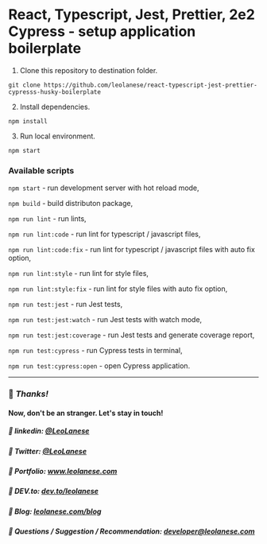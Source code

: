 # React, Typescript, Jest, Prettier, 2e2 Cypress - setup application boilerplate


1. Clone this repository to destination folder.

`git clone https://github.com/leolanese/react-typescript-jest-prettier-cypresss-husky-boilerplate`

2. Install dependencies.

`npm install`

3. Run local environment.

`npm start`

<a name="scripts" />

### Available scripts

`npm start` - run development server with hot reload mode,

`npm build` - build distributon package,

`npm run lint` - run lints,

`npm run lint:code` - run lint for typescript / javascript files,

`npm run lint:code:fix` - run lint for typescript / javascript files with auto fix option,

`npm run lint:style` - run lint for style files,

`npm run lint:style:fix` - run lint for style files with auto fix option,

`npm run test:jest` - run Jest tests,

`npm run test:jest:watch` - run Jest tests with watch mode,

`npm run test:jest:coverage` - run Jest tests and generate coverage report,

`npm run test:cypress` - run Cypress tests in terminal,

`npm run test:cypress:open` - open Cypress application.

---
### :100: <i>Thanks!</i>
#### Now, don't be an stranger. Let's stay in touch!

##### :radio_button: linkedin: <a href="https://www.linkedin.com/in/leolanese/" target="_blank">@LeoLanese</a>
##### :radio_button: Twitter: <a href="https://twitter.com/LeoLanese" target="_blank">@LeoLanese</a>
##### :radio_button: Portfolio: <a href="https://www.leolanese.com" target="_blank">www.leolanese.com</a>
##### :radio_button: DEV.to: <a href="https://www.dev.to/leolanese" target="_blank">dev.to/leolanese</a>
##### :radio_button: Blog: <a href="https://www.leolanese.com/blog" target="_blank">leolanese.com/blog</a>
##### :radio_button: Questions / Suggestion / Recommendation: developer@leolanese.com
